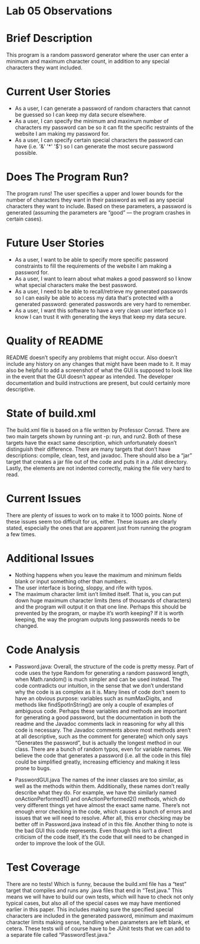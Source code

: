 Lab 05 Observations
===================

Brief Description
=================
This program is a random password generator where the user can enter a minimum and maximum character count, in addition to any special characters they want included.

Current User Stories
====================
* As a user, I can generate a password of random characters that cannot be guessed so I can keep my data secure elsewhere.
* As a user, I can specify the minimum and maximum number of characters my password can be so it can fit the specific restraints of the website I am making my password for.
* As a user, I can specify certain special characters the password can have (i.e. '&' '*' '$') so I can generate the most secure password possible.

Does The Program Run?
=====================
The program runs! The user specifies a upper and lower bounds for the number of characters they want in their password as well as any special characters they want to include. Based on these parameters, a password is generated (assuming the parameters are “good” –– the program crashes in certain cases).

Future User Stories
===================
* As a user, I want to be able to specify more specific password constraints to fill the requirements of the website I am making a password for.
* As a user, I want to learn about what makes a good password so I know what special characters make the best password.
* As a user, I need to be able to recall/retrieve my generated passwords so I can easily be able to access my data that's protected with a generated password: generated passwords are very hard to remember.
* As a user, I want this software to have a very clean user interface so I know I can trust it with generating the keys that keep my data secure.

Quality of README
=================
README doesn’t specify any problems that might occur. Also doesn’t include any history on any changes that might have been made to it. It may also be helpful to add a screenshot of what the GUI is supposed to look like in the event that the GUI doesn’t appear as intended. The developer documentation and build instructions are present, but could certainly more descriptive.

State of build.xml
==================
The build.xml file is based on a file written by Professor Conrad. There are two main targets shown by running ant -p: run, and run2. Both of these targets have the exact same description, which unfortunately doesn’t distinguish their difference. There are many targets that don’t have descriptions: compile, clean, test, and javadoc. There should also be a “jar” target that creates a jar file out of the code and puts it in a ./dist directory. Lastly, the elements are not indented correctly, making the file very hard to read.

Current Issues
==============
There are plenty of issues to work on to make it to 1000 points. None of these issues seem too difficult for us, either. These issues are clearly stated, especially the ones that are apparent just from running the program a few times.

Additional Issues
=================
* Nothing happens when you leave the maximum and minimum fields blank or input something other than numbers.
* The user interface is boring, sloppy, and rife with typos.
* The maximum character limit isn’t limited itself. That is, you can put down huge maximum character limits (tens of thousands of characters) and the program will output it on that one line. Perhaps this should be prevented by the program, or maybe it’s worth keeping? If it is worth keeping, the way the program outputs long passwords needs to be changed.

Code Analysis
=============
* Password.java: Overall, the structure of the code is pretty messy. Part of code uses the type Random for generating a random password length, when Math.random() is much simpler and can be used instead. The code contradicts our intuition, in the sense that we don’t understand why the code is as complex as it is. Many lines of code don’t seem to have an obvious purpose: variables such as numMaxDigits, and methods like findSpotInString() are only a couple of examples of ambiguous code. Perhaps these variables and methods are important for generating a good password, but the documentation in both the readme and the Javadoc comments lack in reasoning for why all this code is necessary. The Javadoc comments above most methods aren’t at all descriptive, such as the comment for generate() which only says “Generates the password”, but is actually the longest method in our class. There are a bunch of random typos, even for variable names. We believe the code that generates a password (i.e. all the code in this file) could be simplified greatly, increasing efficiency and making it less prone to bugs.

* PasswordGUI.java The names of the inner classes are too similar, as well as the methods within them. Additionally, these names don’t really describe what they do. For example, we have the similarly named onActionPerformed1() and onActionPerformed2() methods, which do very different things yet have almost the exact same name. There’s not enough error checking in the code, which causes a bunch of errors and issues that we will need to resolve. After all, this error checking may be better off in Password.java instead of in this file. Another thing to note is the bad GUI this code represents. Even though this isn’t a direct criticism of the code itself, it’s the code that will need to be changed in order to improve the look of the GUI.

Test Coverage
=============
There are no tests! Which is funny, because the build.xml file has a “test” target that compiles and runs any .java files that end in “Test.java.” This means we will have to build our own tests, which will have to check not only typical cases, but also all of the special cases we may have mentioned earlier in this paper. This includes making sure the specified special characters are included in the generated password, minimum and maximum character limits making sense, handling when parameters are left blank, et cetera. These tests will of course have to be JUnit tests that we can add to a separate file called “PasswordTest.java.”